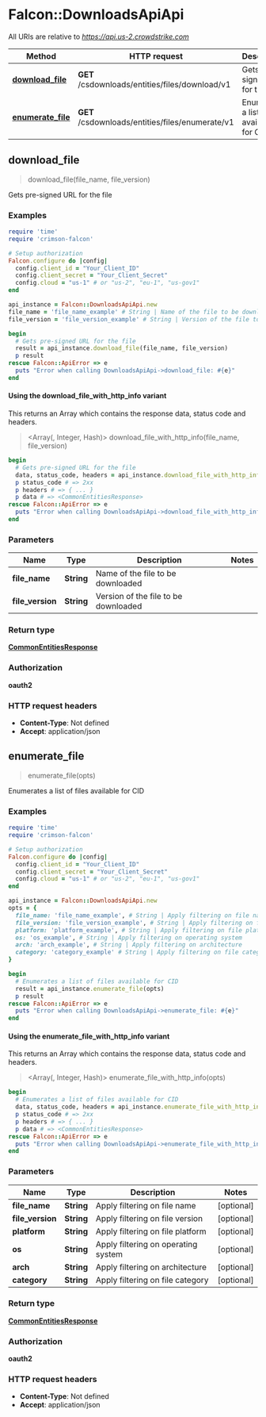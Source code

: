 # Falcon::DownloadsApiApi

All URIs are relative to *https://api.us-2.crowdstrike.com*

| Method | HTTP request | Description |
| ------ | ------------ | ----------- |
| [**download_file**](DownloadsApiApi.md#download_file) | **GET** /csdownloads/entities/files/download/v1 | Gets pre-signed URL for the file |
| [**enumerate_file**](DownloadsApiApi.md#enumerate_file) | **GET** /csdownloads/entities/files/enumerate/v1 | Enumerates a list of files available for CID |


## download_file

> <CommonEntitiesResponse> download_file(file_name, file_version)

Gets pre-signed URL for the file

### Examples

```ruby
require 'time'
require 'crimson-falcon'

# Setup authorization
Falcon.configure do |config|
  config.client_id = "Your_Client_ID"
  config.client_secret = "Your_Client_Secret"
  config.cloud = "us-1" # or "us-2", "eu-1", "us-gov1"
end

api_instance = Falcon::DownloadsApiApi.new
file_name = 'file_name_example' # String | Name of the file to be downloaded
file_version = 'file_version_example' # String | Version of the file to be downloaded

begin
  # Gets pre-signed URL for the file
  result = api_instance.download_file(file_name, file_version)
  p result
rescue Falcon::ApiError => e
  puts "Error when calling DownloadsApiApi->download_file: #{e}"
end
```

#### Using the download_file_with_http_info variant

This returns an Array which contains the response data, status code and headers.

> <Array(<CommonEntitiesResponse>, Integer, Hash)> download_file_with_http_info(file_name, file_version)

```ruby
begin
  # Gets pre-signed URL for the file
  data, status_code, headers = api_instance.download_file_with_http_info(file_name, file_version)
  p status_code # => 2xx
  p headers # => { ... }
  p data # => <CommonEntitiesResponse>
rescue Falcon::ApiError => e
  puts "Error when calling DownloadsApiApi->download_file_with_http_info: #{e}"
end
```

### Parameters

| Name | Type | Description | Notes |
| ---- | ---- | ----------- | ----- |
| **file_name** | **String** | Name of the file to be downloaded |  |
| **file_version** | **String** | Version of the file to be downloaded |  |

### Return type

[**CommonEntitiesResponse**](CommonEntitiesResponse.md)

### Authorization

**oauth2**

### HTTP request headers

- **Content-Type**: Not defined
- **Accept**: application/json


## enumerate_file

> <CommonEntitiesResponse> enumerate_file(opts)

Enumerates a list of files available for CID

### Examples

```ruby
require 'time'
require 'crimson-falcon'

# Setup authorization
Falcon.configure do |config|
  config.client_id = "Your_Client_ID"
  config.client_secret = "Your_Client_Secret"
  config.cloud = "us-1" # or "us-2", "eu-1", "us-gov1"
end

api_instance = Falcon::DownloadsApiApi.new
opts = {
  file_name: 'file_name_example', # String | Apply filtering on file name
  file_version: 'file_version_example', # String | Apply filtering on file version
  platform: 'platform_example', # String | Apply filtering on file platform
  os: 'os_example', # String | Apply filtering on operating system
  arch: 'arch_example', # String | Apply filtering on architecture
  category: 'category_example' # String | Apply filtering on file category
}

begin
  # Enumerates a list of files available for CID
  result = api_instance.enumerate_file(opts)
  p result
rescue Falcon::ApiError => e
  puts "Error when calling DownloadsApiApi->enumerate_file: #{e}"
end
```

#### Using the enumerate_file_with_http_info variant

This returns an Array which contains the response data, status code and headers.

> <Array(<CommonEntitiesResponse>, Integer, Hash)> enumerate_file_with_http_info(opts)

```ruby
begin
  # Enumerates a list of files available for CID
  data, status_code, headers = api_instance.enumerate_file_with_http_info(opts)
  p status_code # => 2xx
  p headers # => { ... }
  p data # => <CommonEntitiesResponse>
rescue Falcon::ApiError => e
  puts "Error when calling DownloadsApiApi->enumerate_file_with_http_info: #{e}"
end
```

### Parameters

| Name | Type | Description | Notes |
| ---- | ---- | ----------- | ----- |
| **file_name** | **String** | Apply filtering on file name | [optional] |
| **file_version** | **String** | Apply filtering on file version | [optional] |
| **platform** | **String** | Apply filtering on file platform | [optional] |
| **os** | **String** | Apply filtering on operating system | [optional] |
| **arch** | **String** | Apply filtering on architecture | [optional] |
| **category** | **String** | Apply filtering on file category | [optional] |

### Return type

[**CommonEntitiesResponse**](CommonEntitiesResponse.md)

### Authorization

**oauth2**

### HTTP request headers

- **Content-Type**: Not defined
- **Accept**: application/json

